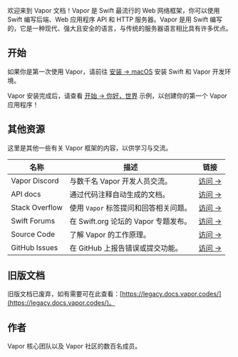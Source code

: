 
欢迎来到 Vapor 文档！Vapor 是 Swift 最流行的 Web 网络框架，你可以使用 Swift 编写后端、Web 应用程序 API 和 HTTP 服务器。Vapor 是用 Swift 编写的，它是一种现代、强大且安全的语言，与传统的服务器语言相比具有许多优点。

## 开始

如果你是第一次使用 Vapor，请前往 [安装 → macOS](install/macos.md) 安装 Swift 和 Vapor 开发环境。

Vapor 安装完成后，请查看 [开始 → 你好，世界](getting-started/hello-world.md) 示例，以创建你的第一个 Vapor 应用程序！


## 其他资源

这里是其他一些有关 Vapor 框架的内容，以供学习与交流。

| 名称          | 描述                                      | 链接                                          |
|----------------|--------------------------------------------------|-----------------------------------------------------------------|
| Vapor Discord  | 与数千名 Vapor 开发人员交流。         | [访问 →](http://vapor.team)                               |
| API docs       | 通过代码注释自动生成的文档。 | [访问 &rarr;](http://api.vapor.codes)                          |
| Stack Overflow | 使用 `Vapor` 标签提问和回答相关问题。  | [访问 →](http://stackoverflow.com/questions/tagged/vapor) |
| Swift Forums  |在 Swift.org 论坛的 Vapor 专题发布。   | [访问 →](https://forums.swift.org/c/related-projects/vapor)           |
| Source Code    | 了解 Vapor 的工作原理。              | [访问 →](https://github.com/vapor/vapor)                  |
| GitHub Issues  | 在 GitHub 上报告错误或提交功能。      | [访问 →](https://github.com/vapor/vapor/issues)           |


## 旧版文档

旧版文档已废弃，如有需要可在此查看：[https://legacy.docs.vapor.codes/](https://legacy.docs.vapor.codes/)。


## 作者

Vapor 核心团队以及 Vapor 社区的数百名成员。
